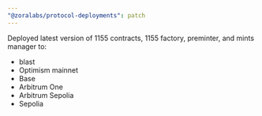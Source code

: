 ```yaml
---
"@zoralabs/protocol-deployments": patch
---
```


Deployed latest version of 1155 contracts, 1155 factory, preminter, and mints manager to:

- blast
- Optimism mainnet
- Base
- Arbitrum One
- Arbitrum Sepolia
- Sepolia
